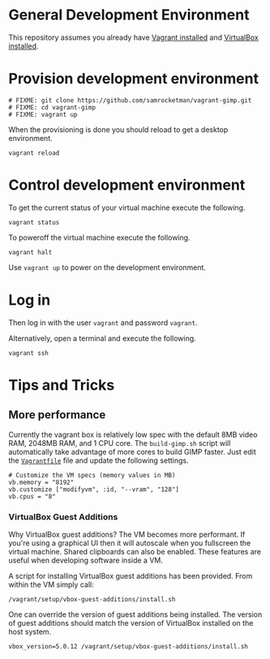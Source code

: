 # General Development Environment

This repository assumes you already have [Vagrant
installed](https://www.vagrantup.com/vagrant) and [VirtualBox
installed](https://www.virtualbox.org/wiki/Downloads).

# Provision development environment

    # FIXME: git clone https://github.com/samrocketman/vagrant-gimp.git
    # FIXME: cd vagrant-gimp
    # FIXME: vagrant up

When the provisioning is done you should reload to get a desktop
environment.

    vagrant reload

# Control development environment

To get the current status of your virtual machine execute the following.

    vagrant status

To poweroff the virtual machine execute the following.

    vagrant halt

Use `vagrant up` to power on the development environment.

# Log in

Then log in with the user `vagrant` and password `vagrant`.

Alternatively, open a terminal and execute the following.

    vagrant ssh

# Tips and Tricks

## More performance

Currently the vagrant box is relatively low spec with the default 8MB video RAM,
2048MB RAM, and 1 CPU core.  The `build-gimp.sh` script will automatically take
advantage of more cores to build GIMP faster.  Just edit the
[`Vagrantfile`](Vagrantfile) file and update the following settings.

    # Customize the VM specs (memory values in MB)
    vb.memory = "8192"
    vb.customize ["modifyvm", :id, "--vram", "128"]
    vb.cpus = "8"

### VirtualBox Guest Additions

Why VirtualBox guest additions?  The VM becomes more performant.  If you're
using a graphical UI then it will autoscale when you fullscreen the virtual
machine.  Shared clipboards can also be enabled.  These features are useful when
developing software inside a VM.

A script for installing VirtualBox guest additions has been provided.  From
within the VM simply call:

    /vagrant/setup/vbox-guest-additions/install.sh

One can override the version of guest additions being installed.  The version of
guest additions should match the version of VirtualBox installed on the host
system.

    vbox_version=5.0.12 /vagrant/setup/vbox-guest-additions/install.sh
